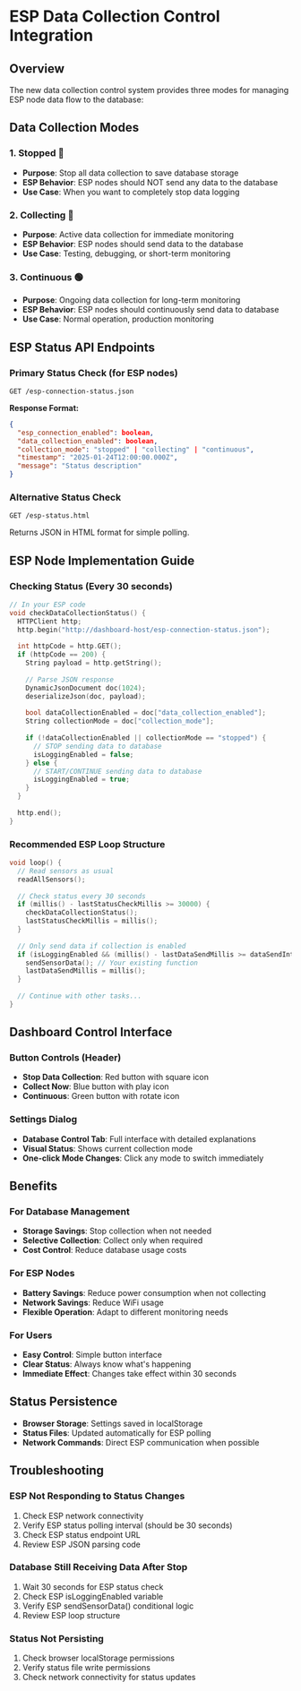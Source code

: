 # ESP Data Collection Control Integration

## Overview
The new data collection control system provides three modes for managing ESP node data flow to the database:

## Data Collection Modes

### 1. **Stopped** 🔴
- **Purpose**: Stop all data collection to save database storage
- **ESP Behavior**: ESP nodes should NOT send any data to the database
- **Use Case**: When you want to completely stop data logging

### 2. **Collecting** 🔵  
- **Purpose**: Active data collection for immediate monitoring
- **ESP Behavior**: ESP nodes should send data to the database
- **Use Case**: Testing, debugging, or short-term monitoring

### 3. **Continuous** 🟢
- **Purpose**: Ongoing data collection for long-term monitoring  
- **ESP Behavior**: ESP nodes should continuously send data to database
- **Use Case**: Normal operation, production monitoring

## ESP Status API Endpoints

### Primary Status Check (for ESP nodes)
```
GET /esp-connection-status.json
```

**Response Format:**
```json
{
  "esp_connection_enabled": boolean,
  "data_collection_enabled": boolean,
  "collection_mode": "stopped" | "collecting" | "continuous",
  "timestamp": "2025-01-24T12:00:00.000Z",
  "message": "Status description"
}
```

### Alternative Status Check
```
GET /esp-status.html
```
Returns JSON in HTML format for simple polling.

## ESP Node Implementation Guide

### Checking Status (Every 30 seconds)
```cpp
// In your ESP code
void checkDataCollectionStatus() {
  HTTPClient http;
  http.begin("http://dashboard-host/esp-connection-status.json");
  
  int httpCode = http.GET();
  if (httpCode == 200) {
    String payload = http.getString();
    
    // Parse JSON response
    DynamicJsonDocument doc(1024);
    deserializeJson(doc, payload);
    
    bool dataCollectionEnabled = doc["data_collection_enabled"];
    String collectionMode = doc["collection_mode"];
    
    if (!dataCollectionEnabled || collectionMode == "stopped") {
      // STOP sending data to database
      isLoggingEnabled = false;
    } else {
      // START/CONTINUE sending data to database
      isLoggingEnabled = true;
    }
  }
  
  http.end();
}
```

### Recommended ESP Loop Structure
```cpp
void loop() {
  // Read sensors as usual
  readAllSensors();
  
  // Check status every 30 seconds
  if (millis() - lastStatusCheckMillis >= 30000) {
    checkDataCollectionStatus();
    lastStatusCheckMillis = millis();
  }
  
  // Only send data if collection is enabled
  if (isLoggingEnabled && (millis() - lastDataSendMillis >= dataSendInterval)) {
    sendSensorData(); // Your existing function
    lastDataSendMillis = millis();
  }
  
  // Continue with other tasks...
}
```

## Dashboard Control Interface

### Button Controls (Header)
- **Stop Data Collection**: Red button with square icon
- **Collect Now**: Blue button with play icon  
- **Continuous**: Green button with rotate icon

### Settings Dialog
- **Database Control Tab**: Full interface with detailed explanations
- **Visual Status**: Shows current collection mode
- **One-click Mode Changes**: Click any mode to switch immediately

## Benefits

### For Database Management
- **Storage Savings**: Stop collection when not needed
- **Selective Collection**: Collect only when required
- **Cost Control**: Reduce database usage costs

### For ESP Nodes  
- **Battery Savings**: Reduce power consumption when not collecting
- **Network Savings**: Reduce WiFi usage
- **Flexible Operation**: Adapt to different monitoring needs

### For Users
- **Easy Control**: Simple button interface
- **Clear Status**: Always know what's happening
- **Immediate Effect**: Changes take effect within 30 seconds

## Status Persistence
- **Browser Storage**: Settings saved in localStorage
- **Status Files**: Updated automatically for ESP polling
- **Network Commands**: Direct ESP communication when possible

## Troubleshooting

### ESP Not Responding to Status Changes
1. Check ESP network connectivity
2. Verify ESP status polling interval (should be 30 seconds)
3. Check ESP status endpoint URL
4. Review ESP JSON parsing code

### Database Still Receiving Data After Stop
1. Wait 30 seconds for ESP status check
2. Check ESP isLoggingEnabled variable
3. Verify ESP sendSensorData() conditional logic
4. Review ESP loop structure

### Status Not Persisting
1. Check browser localStorage permissions
2. Verify status file write permissions
3. Check network connectivity for status updates
